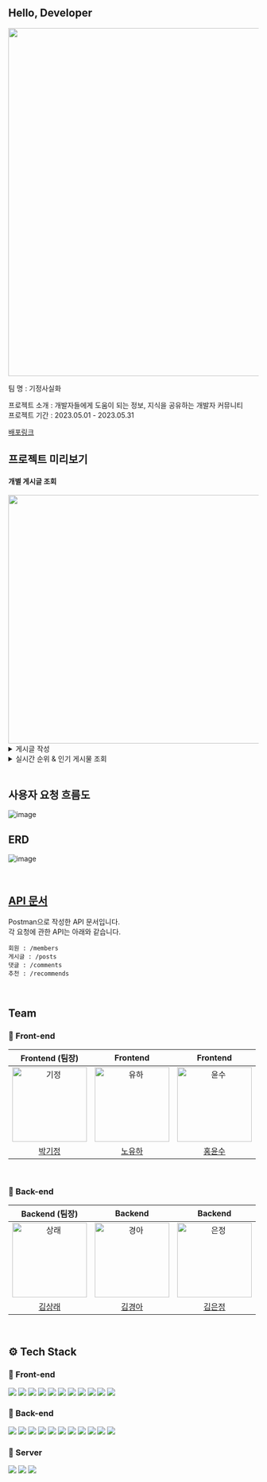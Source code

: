 ## Hello, Developer
<image src="https://github.com/196code-gray/seb43_main_003/assets/88307264/fe0c8f7b-857a-4452-b836-e865f16ea208" width="700" heigth="700">


팀 명 : 기정사실화

프로젝트 소개 : 개발자들에게 도움이 되는 정보, 지식을 공유하는 개발자 커뮤니티  
프로젝트 기간 : 2023.05.01 - 2023.05.31  

[배포링크](http://mainmay.s3-website.ap-northeast-2.amazonaws.com/)

## 프로젝트 미리보기
#### 개별 게시글 조회
<image src="https://github.com/196code-gray/seb43_main_003/assets/88307264/391a18d4-e72d-4231-a006-56adce45a12a" width="700" height="500">
  
<details>
<summary> 게시글 작성 </summary>
<image src="https://github.com/196code-gray/seb43_main_003/assets/88307264/891e4030-ce07-4514-9866-71c23831a6d9" width="700" height="500">
</details>

<details>
  <summary> 실시간 순위 & 인기 게시물 조회 </summary>
  <image src="https://github.com/196code-gray/seb43_main_003/assets/88307264/69910061-04a3-4913-9770-33455fd2cf39" width="700" height="600">
</details>

<br/> 

## 사용자 요청 흐름도
![image](https://github.com/196code-gray/seb43_main_003/assets/88307264/3c7ad07f-824c-4b1c-9ffc-2c1b685dcb31)





## ERD
![image](https://github.com/codestates-seb/seb43_main_003/assets/88307264/df1cd12b-4fdc-41c3-81b5-c481536e170f)

<br/>

## [API 문서](https://documenter.getpostman.com/view/25534544/2s93eVXEBJ)
Postman으로 작성한 API 문서입니다.  
각 요청에 관한 API는 아래와 같습니다.
```
회원 : /members
게시글 : /posts
댓글 : /comments
추천 : /recommends
```

<br/>

## Team
### 🌅 Front-end

|Frontend (팀장)|Frontend|Frontend|
| :---: | :---: | :---: |
| <img src="./image/kijung.png" width=150px alt="기정"/> | <img src="./image/yuha.jpeg" width=150px alt="유하"/> | <img src="./image/yunsu.png" width=150px alt="윤수"/> |
|[박기정](https://github.com/rlwjd31)|[노유하](https://github.com/yuhallo)|[홍윤수](https://github.com/Yunsu0928)|


<br/>

### 🌅 Back-end

|Backend (팀장)|Backend|Backend|
| :---: | :---: | :---: |
| <img src="./image/sangrae.jpeg" width=150px alt="상래"/> | <img src="./image/kyunga.jpeg" width=150px alt="경아"/> | <img src="./image/eunjung.png" width=150px alt="은정"/> |
|[김상래](https://github.com/ksr0818)|[김경아](https://github.com/kkyunga)|[김은정](https://github.com/196code-gray)|

<br/>

## ⚙ Tech Stack
### 🌅 Front-end
<img src="https://img.shields.io/badge/html5-E34F26?style=for-the-badge&logo=html5&logoColor=white"> <img src="https://img.shields.io/badge/css-1572B6?style=for-the-badge&logo=css3&logoColor=white"> <img src="https://img.shields.io/badge/javascript-F7DF1E?style=for-the-badge&logo=javascript&logoColor=black"> <img src="https://img.shields.io/badge/react-61DAFB?style=for-the-badge&logo=react&logoColor=black"> <img src="https://img.shields.io/badge/eslint-4B32C3?style=for-the-badge&logo=ESLint&logoColor=white"> <img src="https://img.shields.io/badge/prettier-F7B93E?style=for-the-badge&logo=Prettier&logoColor=black"> <img src="https://img.shields.io/badge/reactrouter-CA4245?style=for-the-badge&logo=ReactRouter&logoColor=white"> <img src="https://img.shields.io/badge/axios-5A29E4?style=for-the-badge&logo=axios&logoColor=white"> <img src="https://img.shields.io/badge/styled components-DB7093?style=for-the-badge&logo=styledcomponents&logoColor=white"> <img src="https://img.shields.io/badge/redux-764ABC?style=for-the-badge&logo=redux&logoColor=white"> <img src="https://img.shields.io/badge/React%20Hook%20Form-%23EC5990.svg?style=for-the-badge&logo=reacthookform&logoColor=white">


### 🌄 Back-end
<img src="https://img.shields.io/badge/java-007396?style=for-the-badge&logo=java&logoColor=white">   <img src="https://img.shields.io/badge/SpringBoot-6DB33F?style=for-the-badge&logo=SpringBoot&logoColor=white">  <img src="https://img.shields.io/badge/SpringWeb-6DB33F?style=for-the-badge&logo=SpringWeb&logoColor=white"> <img src="https://img.shields.io/badge/Spring-6DB33F?style=for-the-badge&logo=Spring&logoColor=white">  <img src="https://img.shields.io/badge/Spring Data JPA-6DB33F?style=for-the-badge&logo=Spring Data JPA&logoColor=white">  <img src="https://img.shields.io/badge/Spring Security-6DB33F?style=for-the-badge&logo=Spring Security&logoColor=white"> <img src="https://img.shields.io/badge/Spring MVC-6DB33F?style=for-the-badge&logo=Spring MVC&logoColor=white"> <img src="https://img.shields.io/badge/mysql-4479A1?style=for-the-badge&logo=mysql&logoColor=white"> <img src="https://img.shields.io/badge/Gradle-02303A?style=for-the-badge&logo=Gradle&logoColor=white">  <img src="https://img.shields.io/badge/JWT-000000?style=for-the-badge&logo=JSON Web Tokens&logoColor=white">  <img src="https://img.shields.io/badge/H2 Base-00539F?style=for-the-badge&logo=H2 base&logoColor=white"> 


### 🔐 Server
<img src="https://img.shields.io/badge/Amazon EC2-FF9900?style=for-the-badge&logo=Amazon EC2&logoColor=white"> <img src="https://img.shields.io/badge/Amazon S3-569A31?style=for-the-badge&logo=Amazon S3&logoColor=white"> <img src="https://img.shields.io/badge/Amazon RDS-527FFF?style=for-the-badge&logo=Amazon RDS&logoColor=white">
